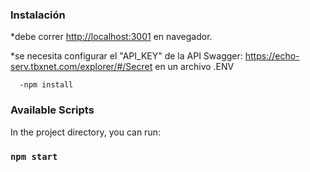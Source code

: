 ### Instalación ###

*debe correr [http://localhost:3001](http://localhost:3001) en navegador.

*se necesita configurar el "API_KEY" de la API Swagger: https://echo-serv.tbxnet.com/explorer/#/Secret en un archivo .ENV
      
      -npm install

### Available Scripts ###

In the project directory, you can run:

### `npm start` ###


